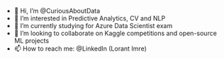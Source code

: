 - 👋 Hi, I’m @CuriousAboutData
- 👀 I’m interested in Predictive Analytics, CV and NLP
- 🌱 I’m currently studying for Azure Data Scientist exam
- 🚀 I’m looking to collaborate on Kaggle competitions and open-source ML projects 
- 📫 How to reach me: @LinkedIn (Lorant Imre)

<!---
CuriousAboutData/CuriousAboutData is a ✨ special ✨ repository because its `README.md` (this file) appears on your GitHub profile.
You can click the Preview link to take a look at your changes.
--->
